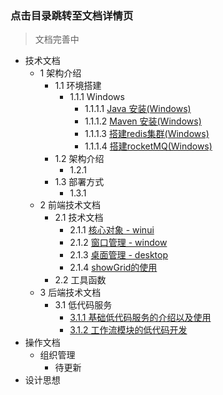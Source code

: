 ### 点击目录跳转至文档详情页

> 文档完善中

- 技术文档
    - 1 架构介绍
        - 1.1 环境搭建
            - 1.1.1 Windows
                - 1.1.1.1 [Java 安装(Windows)](https://mp.weixin.qq.com/s/d_--BpK6K8a43tYq9aGJsA)
                - 1.1.1.2 [Maven 安装(Windows)](https://mp.weixin.qq.com/s/1SOkIwoIYIx1j93NmJMQRg)
                - 1.1.1.3 [搭建redis集群(Windows)](https://mp.weixin.qq.com/s/bKAJpFK4YXMJ7d0i6lXeGg)
                - 1.1.1.4 [搭建rocketMQ(Windows)](https://mp.weixin.qq.com/s/FzeRcuGm977bmObiCp4AlQ)
        - 1.2 架构介绍
            - 1.2.1
        - 1.3 部署方式
            - 1.3.1 
    - 2 前端技术文档
        - 2.1 技术文档
            - 2.1.1 [核心对象 - winui](https://mp.weixin.qq.com/s/ZZaTN-PrtrR6al86Q_R8Cg)
            - 2.1.2 [窗口管理 - window](https://mp.weixin.qq.com/s/padRlxI-x5smW9vPkTUojg)
            - 2.1.3 [桌面管理 - desktop](https://mp.weixin.qq.com/s/xSyFoHZDrUq0Z9A_6_u8AA)
            - 2.1.4 [showGrid的使用](https://mp.weixin.qq.com/s/ou4rAUFMdBuRAVEnDHokIA)
        - 2.2 工具函数
    - 3 后端技术文档
        - 3.1 低代码服务
            - [3.1.1 基础低代码服务的介绍以及使用](https://mp.weixin.qq.com/s/GcLtc3-hWjeeyAU5zyYP9A)
            - [3.1.2 工作流模块的低代码开发](https://mp.weixin.qq.com/s/IbcwSlxbFB_xz0bt5Wrb-w)
- 操作文档
    - 组织管理
        - 待更新
- 设计思想